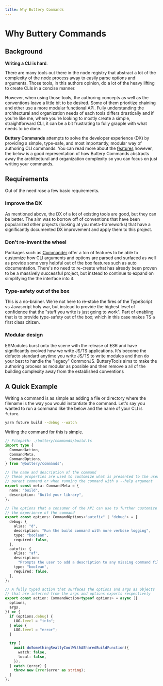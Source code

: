 ```yaml
---
title: Why Buttery Commands
---
```


# Why Buttery Commands

## Background

**Writing a CLI is hard**.

There are many tools out there in the node registry that abstract a lot of the complexity of the node process away to easily parse options and arguments. Those tools, in this authors opinion, do a lot of the heavy lifting to create CLIs in a concise manner.

However, when using those tools, the authoring concepts as well as the conventions leave a little bit to be desired. Some of them prioritize chaining and other use a more modular functional API. Fully understanding the architectural and organization needs of each tools differs drastically and if you're like me, where you're looking to mostly create a simple, straightforward CLI, it can be a bit frustrating to fully grapple with what needs to be done.

**Buttery Commands** attempts to solve the developer experience (DX) by providing a simple, type-safe, and most importantly, modular way of authoring CLI commands. You can read more about the [features](./guide.features.md) however, the below is a good representation of how Buttery Commands abstracts away the architectural and organization complexity so you can focus on just writing your commands.

## Requirements

Out of the need rose a few basic requirements.

### Improve the DX

As mentioned above, the DX of a lot of existing tools are good, but they can be better. The aim was to borrow off of conventions that have been popularized other projects (looking at you meta-frameworks) that have a significantly documented DX improvement and apply them to this project.

### Don't re-invent the wheel

Packages such as [Commander](https://github.com/tj/commander.js) offer a ton of features to be able to customize how CLI arguments and options are parsed and surfaced as well as provide some very helpful out of the box features such as auto documentation. There's no need to re-create what has already been proven to be a massively successful project, but instead to continue to expand on simplifying the the interface into it.

### Type-safety out of the box

This is a no-brainer. We're not here to re-stoke the fires of the TypeScript vs Javascript holy war, but instead to provide the highest level of confidence that the "stuff you write is just going to work". Part of enabling that is to provide type-safety out of the box; which in this case makes TS a first class citizen.

### Modular design

ESModules burst onto the scene with the release of ES6 and have significantly evolved how we write JS/TS applications. It's become the defacto standard anytime you write JS/TS to write modules and then do your best to handle the "legacy" CommonJS. ButteryTools aims to make the authoring process as modular as possible and then remove a all of the building complexity away from the established conventions

## A Quick Example

Writing a command is as simple as adding a file or directory where the filename is the way you would instantiate the command. Let's say you wanted to run a command like the below and the name of your CLI is `future`.

```sh
yarn future build --debug --watch
```

Writing the command for this is simple.

```ts
// Filepath: ./buttery/commands/build.ts
import type {
  CommandAction,
  CommandMeta,
  CommandOptions,
} from "@buttery/commands";

// The name and description of the command
// These properties are used to customize what is presented to the user when running the
// parent command or when running the command with a --help argument
export const meta: CommandMeta = {
  name: "build",
  description: "Build your library",
};

// The options that a consumer of the API can use to further customize
// the experience of the command
export const options: CommandOptions<"autofix" | "debug"> = {
  debug: {
    alias: "d",
    description: "Run the build command with more verbose logging",
    type: "boolean",
    required: false,
  },
  autofix: {
    alias: "af",
    description:
      "Prompts the user to add a description to any missing command files during the build process",
    type: "boolean",
    required: false,
  },
};

// A fully typed action that surfaces the options and args as objects
// that are inferred from the args and options exports respectively
export const action: CommandAction<typeof options> = async ({
  options,
  args,
}) => {
  if (options.debug) {
    LOG.level = "info";
  } else {
    LOG.level = "error";
  }

  try {
    await doSomethingReallyCoolWithASharedBuildFunction({
      watch: false,
      local: false,
    });
  } catch (error) {
    throw new Error(error as string);
  }
};
```
